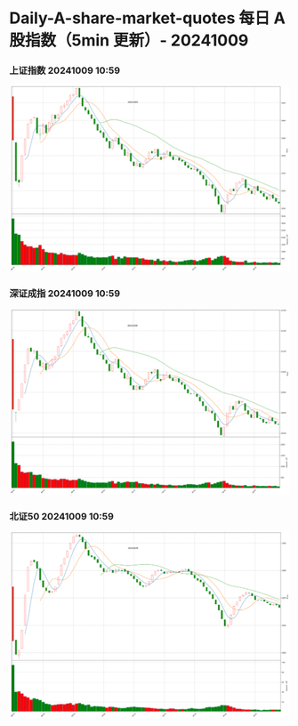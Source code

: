 
# Daily-A-share-market-quotes 每日 A 股指数（5min 更新）- 20241009

### 上证指数 20241009 10:59
![](./fig/2024/10/20241009-sh000001.png)

### 深证成指 20241009 10:59
![](./fig/2024/10/20241009-sz399001.png)

### 北证50 20241009 10:59
![](./fig/2024/10/20241009-bj899050.png)
